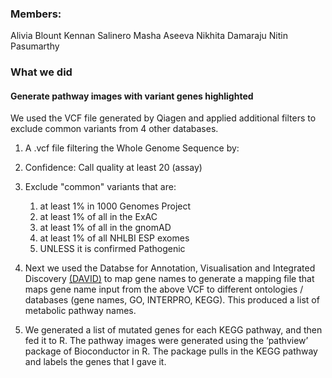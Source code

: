 
### Members:
Alivia Blount
Kennan Salinero
Masha Aseeva
Nikhita Damaraju
Nitin Pasumarthy

### What we did

#### Generate pathway images with variant genes highlighted

We used the VCF file generated by Qiagen and applied additional filters to exclude common variants from 4 other databases.

1. A .vcf file filtering the Whole Genome Sequence by:
 1. Confidence: Call quality at least 20 (assay)
 2. Exclude "common" variants that are:
     1.  at least 1% in 1000 Genomes Project
     2.  at least 1% of all in the ExAC
     3.  at least 1% of all in the gnomAD
     4.  at least 1% of all NHLBI ESP exomes
     5. UNLESS it is confirmed Pathogenic
     
2. Next we used the Databse for Annotation, Visualisation and Integrated Discovery [(DAVID)](https://david-d.ncifcrf.gov/) to map gene names to generate a mapping file that maps gene name input from the above VCF to different ontologies / databases (gene names, GO, INTERPRO, KEGG). This produced a list of metabolic pathway names.

3. We generated a list of mutated genes for each KEGG pathway, and then fed it to R. The pathway images were generated using the ‘pathview’ package of Bioconductor in R. The package pulls in the KEGG pathway and labels the genes that I gave it.




